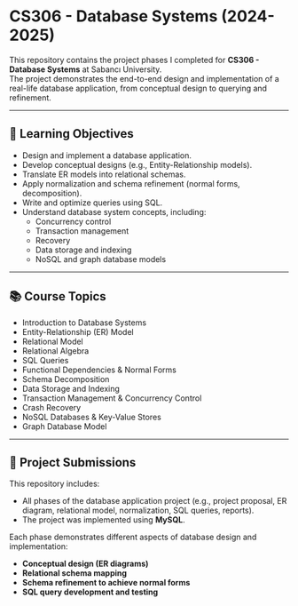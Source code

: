 # CS306 - Database Systems (2024-2025)

This repository contains the project phases I completed for **CS306 - Database Systems** at Sabancı University.  
The project demonstrates the end-to-end design and implementation of a real-life database application, from conceptual design to querying and refinement.

---

## 🎯 Learning Objectives

- Design and implement a database application.
- Develop conceptual designs (e.g., Entity-Relationship models).
- Translate ER models into relational schemas.
- Apply normalization and schema refinement (normal forms, decomposition).
- Write and optimize queries using SQL.
- Understand database system concepts, including:
  - Concurrency control
  - Transaction management
  - Recovery
  - Data storage and indexing
  - NoSQL and graph database models

---

## 📚 Course Topics

- Introduction to Database Systems  
- Entity-Relationship (ER) Model  
- Relational Model  
- Relational Algebra  
- SQL Queries  
- Functional Dependencies & Normal Forms  
- Schema Decomposition  
- Data Storage and Indexing  
- Transaction Management & Concurrency Control  
- Crash Recovery  
- NoSQL Databases & Key-Value Stores  
- Graph Database Model  

---

## 📝 Project Submissions

This repository includes:
- All phases of the database application project (e.g., project proposal, ER diagram, relational model, normalization, SQL queries, reports).
- The project was implemented using **MySQL**.

Each phase demonstrates different aspects of database design and implementation:
- **Conceptual design (ER diagrams)**  
- **Relational schema mapping**  
- **Schema refinement to achieve normal forms**  
- **SQL query development and testing**


